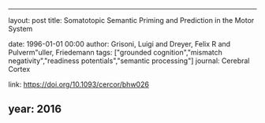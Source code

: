 ---
layout: post
title: Somatotopic Semantic Priming and Prediction in the Motor System

date: 1996-01-01 00:00
author: Grisoni, Luigi and Dreyer, Felix R and Pulverm\"uller, Friedemann
tags: ["grounded cognition","mismatch negativity","readiness potentials","semantic processing"]
journal: Cerebral Cortex

link: https://doi.org/10.1093/cercor/bhw026

year: 2016
----